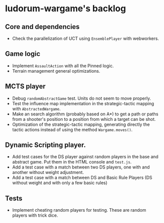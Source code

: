 # ludorum-wargame's backlog

## Core and dependencies

+ Check the parallelization of UCT using `EnsemblePlayer` with webworkers.

## Game logic

+ Implement `AssaultAction` with all the Pinned logic.
+ Terrain management general optimizations.

## MCTS player

+ Debug `randomAbstractGame` test. Units do not seem to move properly.
+ Test the influence map implementation in the strategic-tactic mapping with `AbstractedWargame`.
+ Make an search algorithm (probably based on A*) to get a path or paths from a shooter's position to a position from which a target can be shot.
+ Optimization of the strategic-tactic mapping, generating directly the tactic actions instead of using the method `Wargame.moves()`.

## Dynamic Scripting player.

+ Add test cases for the DS player against random players in the base and abstract game. Put them in the HTML console and `test.js`.
+ Add a test case with a match between two DS players, one with and another without weight adjustment.
+ Add a test case with a match between DS and Basic Rule Players (DS without weight and with only a few basic rules)

## Tests

+ Implement cheating random players for testing. These are random players with trick dice.

